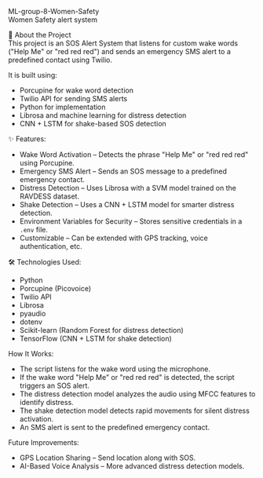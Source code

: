 
ML-group-8-Women-Safety  
Women Safety alert system

📌 About the Project  
This project is an SOS Alert System that listens for custom wake words ("Help Me" or "red red red") and sends an emergency SMS alert to a predefined contact using Twilio.  

It is built using:  

- Porcupine for wake word detection  
- Twilio API for sending SMS alerts  
- Python for implementation  
- Librosa and machine learning for distress detection  
- CNN + LSTM for shake-based SOS detection  

✨ Features:  

- Wake Word Activation – Detects the phrase "Help Me" or "red red red" using Porcupine.  
- Emergency SMS Alert – Sends an SOS message to a predefined emergency contact.  
- Distress Detection – Uses Librosa with a SVM model trained on the RAVDESS dataset.  
- Shake Detection – Uses a CNN + LSTM model for smarter distress detection.  
- Environment Variables for Security – Stores sensitive credentials in a `.env` file.  
- Customizable – Can be extended with GPS tracking, voice authentication, etc.  

🛠 Technologies Used:  

- Python  
- Porcupine (Picovoice)  
- Twilio API  
- Librosa  
- pyaudio  
- dotenv  
- Scikit-learn (Random Forest for distress detection)  
- TensorFlow (CNN + LSTM for shake detection)  


How It Works:  

- The script listens for the wake word using the microphone.  
- If the wake word "Help Me" or "red red red" is detected, the script triggers an SOS alert.  
- The distress detection model analyzes the audio using MFCC features to identify distress.  
- The shake detection model detects rapid movements for silent distress activation.  
- An SMS alert is sent to the predefined emergency contact.  

Future Improvements:  

- GPS Location Sharing – Send location along with SOS.  
- AI-Based Voice Analysis – More advanced distress detection models.  
